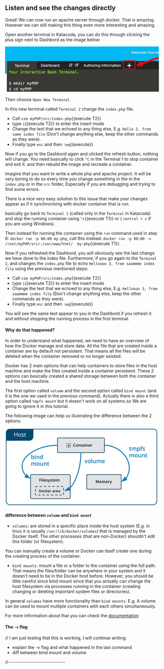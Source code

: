 ## Listen and see the changes directly

<!-- list on port 80 and update the things directly

TODO Another good site that explain how to remove images:
https://linuxize.com/post/how-to-remove-docker-images-containers-volumes-and-networks/#remove-one-or-more-images

docker image rm imageID
-->


Great! We can now run an apache server through docker. That is amazing. However we can still making this thing even more interesting and amazing.

Open another terminal in Katacoda, you can do this through clicking the plus sign next to Dashbord as the image below:

![plus_sign](./assets/plus_sign.jpg)

Then choose `Open New Terminal`

In this new terminal called `Terminal 2` change the `index.php` file.

- Call `vim myPHP/src/index.php`{{execute T2}}
- type `i`{{execute T2}} to enter the insert mode
- Change the text that we echoed to any thing else, E.g. `Hello 2, from same index file` (Don't change anything else, keep the other commands as they were).
- Finally type `esc` and then `:wq`{{execute}}

Now if you go to the Dashbord again and clicked the refresh button, nothing will change. You need basically to click `^C` in the Terminal 1 to stop container and exit it. and then rebuild the image and recreate a container.

Imagine that you want to write a whole php and apache project. It will be very boring to do so every time you change something in the in the `index.php` or in the `src` folder, Especially if you are debugging and trying to find some errors.

There is a nice very easy solution to this issue that make your changes appear as if it synchronising with docker container that is run.

basically go back to `Terminal 1` (called only in the `Terminal` in Katacoda) and stop the running container using `^c`{{execute T1}} or ( `control + c` if you are using Windows).

<!--TODO
not sure what is the command to stop a process in Windows

TODO And the excute command doesn't work for `^c`
-->

Then instead for running the container using the `run` command used in  step 6: `docker run -p 80:80 my-php`, call this instead:
`docker run -p 80:80 -v /root/myPHP/src/:/var/www/html/  my-php`{{execute T1}}.

Now if you refreshed the Dashbord, you will obviously see the last change we have done to the index file. Furthermore, if you go again to the `Terminal 2`, and changes the `index.php` file to echo `Helloooo 3, from saammme index file` using the previous mentioned steps:

- Call `vim myPHP/src/index.php`{{execute T2}}
- type `i`{{execute T2}} to enter the insert mode
- Change the text that we echoed to any thing else, E.g. `Helloooo 3, from saammme index file` (Don't change anything else, keep the other commands as they were).
- Finally type `esc` and then `:wq`{{execute}}

You will see the same text appear to you in the Dashbord if you refresh it and without stopping the running process in the first terminal.

#### Why do that happened?

In order to understand what happened, we need to have an overview of how the Docker manage and store data.
All the file that are created inside a container are by default not persistent. That means all the files will be deleted when the container removed or no longer existed.  

Docker has 2 main options that can help containers to store files in the host machine and make the files created inside a container persistent. These 2 options can basically created a shared storage between both the container and the host machine.

The first option called `volume` and the second option called `bind mount` (and it is the one we used in the previous command).
Actually there is also a third option called `tmpfs mount` but it doesn't work on all systems so We are going to ignore it in this tutorial.

The following image can help us illustrating the difference between the 2 options:

![types-of-mounts](./assets/types-of-mounts.png)

#### difference between `volume` and `bind mount`

- `volumes`: are stored in a specific place inside the host system (E.g. in linux it is usually `/var/lib/docker/volumes`) that is managed by the Docker itself. The other processes (that are non-Docker) shouldn't edit this folder (or filesystem).
<!-- TODO
Do I need to mention this: "volumes are managed by Docker and are isolated from the core functionality of the host machine."
The complete sentenece was copied from the documentation https://docs.docker.com/storage:
When you create a volume, it is stored within a directory on the Docker host. When you mount the volume into a container, this directory is what is mounted into the container. This is similar to the way that bind mounts work, except that volumes are managed by Docker and are isolated from the core functionality of the host machine. -->
You can manually create a volume or Docker can itself create one during the creating process of the container.

- `bind mounts`: mount a file or a folder to the container using the full path. That means the files/folder can be anywhere in your system and it doesn't need to be in the Docker host before. However, you should be little careful since bind mount since that you actually can change the host filesystem via processes running in the container (creating changing or deleting important system files or directories).


In general `volumes` have more functionality than `bind mounts`.
E.g. A volume can be used to mount multiple containers with each others simultaneously.
<!-- TODO
The complete sentence from the documentation:

A given volume can be mounted into multiple containers simultaneously. When no running container is using a volume, the volume is still available to Docker and is not removed automatically. You can remove unused volumes using docker volume prune.
-->

For more information about that you can check the [documentation](https://docs.docker.com/storage/)



#### The `-v` flag





<!-- TODO: -->
// I am just testing that this is working, I will continue writing:
- explain the -v flag and what happened in the last command
- diff between bind mount and volume










<!--
TODO what are the differences between bind mount and volume when running a container
-->






//-----------------------------
